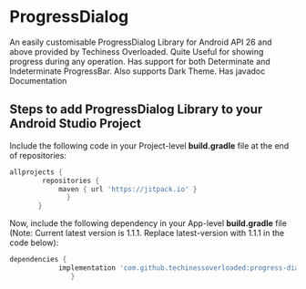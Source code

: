 # ProgressDialog
An easily customisable ProgressDialog Library for Android API 26 and above provided by Techiness Overloaded. Quite Useful for showing progress during any operation. Has support for both Determinate and Indeterminate ProgressBar. Also supports Dark Theme. Has javadoc Documentation

## Steps to add ProgressDialog Library to your Android Studio Project
Include the following code in your Project-level **build.gradle** file at the end of repositories:
```groovy
allprojects {
		repositories {
			maven { url 'https://jitpack.io' }
		      }
	   }
```

Now, include the following dependency in your App-level **build.gradle** file (Note: Current latest version is 1.1.1. Replace latest-version with 1.1.1 in the code below):
```groovy
dependencies {
	        implementation 'com.github.techinessoverloaded:progress-dialog:latest-version'
	           }
```
